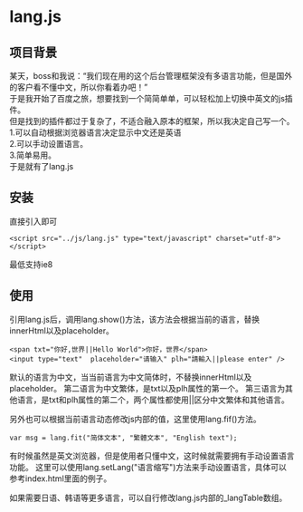 # lang.js
项目背景
-------
某天，boss和我说：“我们现在用的这个后台管理框架没有多语言功能，但是国外的客户看不懂中文，所以你看着办吧！”<br>
于是我开始了百度之旅，想要找到一个简简单单，可以轻松加上切换中英文的js插件。<br>
但是找到的插件都过于复杂了，不适合融入原本的框架，所以我决定自己写一个。<br>
1.可以自动根据浏览器语言决定显示中文还是英语<br>
2.可以手动设置语言。<br>
3.简单易用。<br>
于是就有了lang.js<br>

安装
----
直接引入即可</br>

```<script src="../js/lang.js" type="text/javascript" charset="utf-8"></script>```</br>

最低支持ie8

使用
----
引用lang.js后，调用lang.show()方法，该方法会根据当前的语言，替换innerHtml以及placeholder。

```<span txt="你好,世界||Hello World">你好，世界</span>```
</br>
```<input type="text"  placeholder="请输入" plh="請輸入||please enter" />```

默认的语言为中文，当当前语言为中文简体时，不替换innerHtml以及placeholder。
第二语言为中文繁体，是txt以及plh属性的第一个。
第三语言为其他语言，是txt和plh属性的第二个，两个属性都使用||区分中文繁体和其他语言。

另外也可以根据当前语言动态修改js内部的值，这里使用lang.fif()方法。</br>

```var msg = lang.fit("简体文本", "繁體文本", "English text");```</br>

有时候虽然是英文浏览器，但是使用者只懂中文，这时候就需要拥有手动设置语言功能。
这里可以使用lang.setLang("语言缩写")方法来手动设置语言，具体可以参考index.html里面的例子。

如果需要日语、韩语等更多语言，可以自行修改lang.js内部的_langTable数组。


